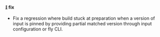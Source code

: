 #### <sub><sup><a name="5535" href="#5535">:link:</a></sup></sub> fix

* Fix a regression where build stuck at preparation when a version of input is pinned by providing partial matched version through input configuration or fly CLI.
